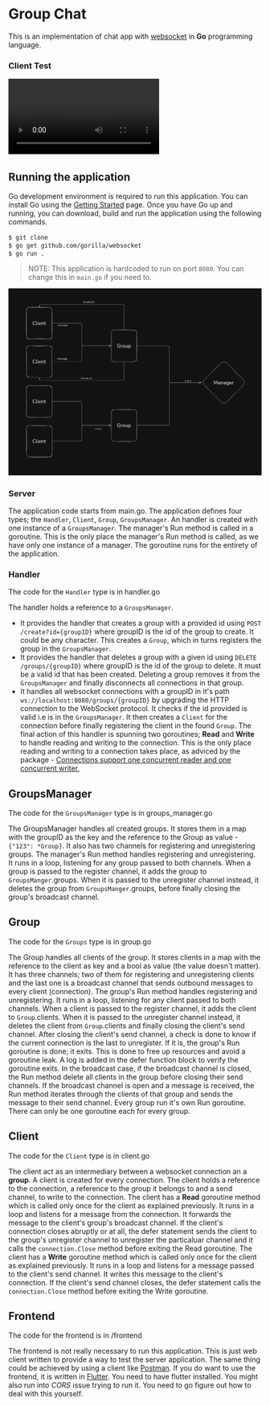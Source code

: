 # Group Chat

This is an implementation of chat app with [websocket](https://pkg.go.dev/github.com/gorilla/websocket) in **Go** programming language.

### Client Test
<video controls>
  <source src="./client_test.mov" type="video/mov">
</video>

## Running the application
Go development environment is required to run this application. You can install Go using the [Getting Started](https://go.dev/learn/) page.
Once you have Go up and running, you can download, build and run the application using the following commands.

```
$ git clone 
$ go get github.com/gorilla/websocket
$ go run .
```

> NOTE: This application is hardcoded to run on port `8080`. You can change this in `main.go` if you need to.

![App flow](./flow.png)

### Server
The application code starts from main.go.
The application defines four types; the `Handler`, `Client`, `Group`, `GroupsManager`. An handler is created with one instance of a `GroupsManager`. The manager's Run method is called in a goroutine. This is the only place the manager's Run method is called, as we have only one instance of a manager. The goroutine runs for the entirety of the application.

### Handler
The code for the `Handler` type is in handler.go

The handler holds a reference to a `GroupsManager`. 
- It provides the handler that creates a group with a provided id using `POST /create?id={groupID}` where groupID is the id of the group to create. It could be any character. This creates a `Group`, which in turns registers the group in the `GroupsManager`.
- It provides the handler that deletes a group with a given id using `DELETE /groups/{groupID}` where groupID is the id of the group to delete. It must be a valid id that has been created. Deleting a group removes it from the `GroupsManager` and finally disconnects all connections in that group.
- It handles all websocket connections with a groupID in it's path `ws://localhost:8080/groups/{groupID}` by upgrading the HTTP connection to the WebSocket protocol. It checks if the id provided is valid i.e is in the `GroupsManager`. It then creates a `Client` for the connection before finally registering the client in the found `Group`. The final action of this handler is spunning two goroutines; **Read** and **Write** to handle reading and writing to the connection. This is the only place reading and writing to a connection takes place, as adviced by the package - [Connections support one concurrent reader and one concurrent writer.](https://pkg.go.dev/github.com/gorilla/websocket?utm_source=godoc#hdr-Concurrency)

## GroupsManager
The code for the `GroupsManager` type is in groups_manager.go

The GroupsManager handles all created groups. It stores them in a map with the groupID as the key and the reference to the Group as value - `{"123": *Group}`. It also has two channels for registering and unregistering groups.
The manager's Run method handles registering and unregistering. It runs in a loop, listening for any group passed to both channels. When a group is passed to the register channel, it adds the group to `GroupsManger`.groups. When it is passed to the unregister channel instead, it deletes the group from `GroupsManger`.groups, before finally closing the group's broadcast channel. 

## Group
The code for the `Groups` type is in group.go

The Group handles all clients of the group. It stores clients in a map with the reference to the client as key and a bool as value (the value doesn't matter). It has three channels; two of them for registering and unregistering clients and the last one is a broadcast channel that sends outbound messages to every client (connection).
The group's Run method handles registering and unregistering. It runs in a loop, listening for any client passed to both channels. When a client is passed to the register channel, it adds the client to `Group`.clients. When it is passed to the unregister channel instead, it deletes the client from `Group`.clients and finally closing the client's send channel. After closing the client's send channel, a check is done to know if the current connection is the last to unregister. If it is, the group's Run goroutine is done; it exits. This is done to free up resources and avoid a goroutine leak. A log is added in the defer function block to verify the goroutine exits. 
In the broadcast case, if the broadcast channel is closed, the Run method delete all clients in the group before closing their send channels. If the broadcast channel is open and a message is received, the Run method iterates through the clients of that group and sends the message to their send channel.
Every group run it's own Run goroutine. There can only be one goroutine each for every group.

## Client
The code for the `Client` type is in client.go

The client act as an intermediary between a websocket connection an a **group**. A client is created for every connection. The client holds a reference to the connection, a reference to the group it belongs to and a send channel, to write to the connection.
The client has a **Read** goroutine method which is called only once for the client as explained previously. It runs in a loop and listens for a message from the connection. It forwards the message to the client's group's broadcast channel. If the client's connection closes abruptly or at all, the defer statement sends the client to the group's unregister channel to unregister the particaluar channel and it calls the `connection.Close` method before exiting the Read goroutine.
The client has a **Write** goroutine method which is called only once for the client as explained previously. It runs in a loop and listens for a message passed to the client's send channel. It writes this message to the client's connection. If the client's send channel closes, the defer statement calls the `connection.Close` method before exiting the Write goroutine.

## Frontend
The code for the frontend is in  /frontend

The frontend is not really necessary to run this application. This is just web client written to provide a way to test the server application. The same thing could be achieved by using a client like [Postman](https://www.postman.com/). 
If you do want to use the frontend, it is written in [Flutter](https://flutter.dev/). You need to have flutter installed. You might also run into *CORS* issue trying to run it. You need to go figure out how to deal with this yourself.

